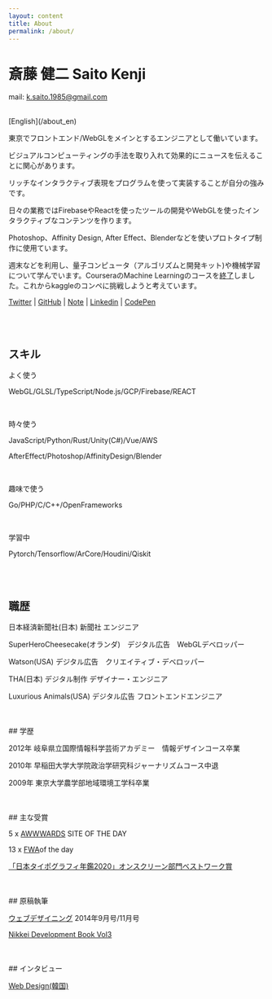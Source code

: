 ```yaml
---
layout: content
title: About
permalink: /about/
---
```



<h1 class="about-h1">斎藤 健二 Saito Kenji</h1>

mail: k.saito.1985@gmail.com

<br>
[English](/about_en)

東京でフロントエンド/WebGLをメインとするエンジニアとして働いています。

ビジュアルコンピューティングの手法を取り入れて効果的にニュースを伝えることに関心があります。

リッチなインタラクティブ表現をプログラムを使って実装することが自分の強みです。

日々の業務ではFirebaseやReactを使ったツールの開発やWebGLを使ったインタラクティブなコンテンツを作ります。

Photoshop、Affinity Design, After Effect、Blenderなどを使いプロトタイプ制作に使用ています。

週末などを利用し、量子コンピュータ（アルゴリズムと開発キット)や機械学習について学んでいます。CourseraのMachine Learningのコースを[終了](https://www.coursera.org/account/accomplishments/records/SGJHB7UGJNB9?utm_source=link&utm_medium=certificate&utm_content=cert_image&utm_campaign=sharebutton_course)しました。これからkaggleのコンペに挑戦しようと考えています。

[Twitter](https://twitter.com/kenji_special)
 | [GitHub](https://github.com/kenjiSpecial)
 | [Note](https://note.com/kenji_special)
 | [Linkedin](https://www.linkedin.com/in/kenji-saito-5a327340)
 | [CodePen](http://codepen.io/kenjiSpecial/)

<br>
<br>
<h2>スキル</h2>

よく使う

WebGL/GLSL/TypeScript/Node.js/GCP/Firebase/REACT

<br>

時々使う

JavaScript/Python/Rust/Unity(C#)/Vue/AWS

AfterEffect/Photoshop/AffinityDesign/Blender

<br>

趣味で使う

Go/PHP/C/C++/OpenFrameworks

<br>

学習中

Pytorch/Tensorflow/ArCore/Houdini/Qiskit

<br>
<br>

## 職歴

日本経済新聞社(日本) 新聞社 エンジニア

SuperHeroCheesecake(オランダ)　デジタル広告　WebGLデベロッパー

Watson(USA) デジタル広告　クリエイティブ・デベロッパー

THA(日本) デジタル制作 デザイナー・エンジニア

Luxurious Animals(USA) デジタル広告 フロントエンドエンジニア


<br>
<br>
## 学歴

2012年 岐阜県立国際情報科学芸術アカデミー　情報デザインコース卒業

2010年 早稲田大学大学院政治学研究科ジャーナリズムコース中退

2009年 東京大学農学部地域環境工学科卒業

<br>
<br>
## 主な受賞

5 x [AWWWARDS](https://www.awwwards.com/) SITE OF THE DAY

13 x [FWA](https://thefwa.com/)of the day

[「日本タイポグラフィ年鑑2020」オンスクリーン部門ベストワーク賞](https://www.nikkei.com/article/DGXMZO52016060R11C19A1000000/)


<br>
<br>
## 原稿執筆

[ウェブデザイニング](https://book.mynavi.jp/wdonline/) 2014年9月号/11月号

[Nikkei Development Book Vol3](http://kenjispecial.github.io/2019/09/nikkei-article)

<br>
<br>
## インタビュー

[Web Design(韓国)](http://kenjispecial.github.io/2015/09/magazine)

